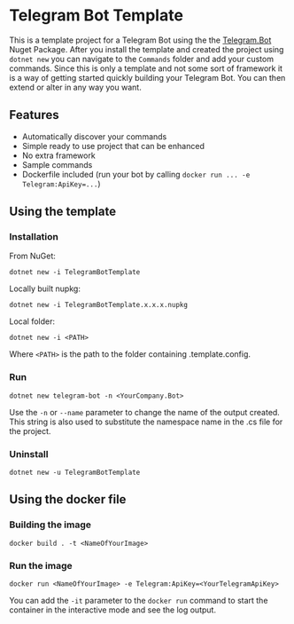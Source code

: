 # Telegram Bot Template

This is a template project for a Telegram Bot using the the [Telegram.Bot](https://github.com/TelegramBots/telegram.bot) Nuget Package. After you install the template and created the project using `dotnet new` you can navigate to the `Commands` folder and add your custom commands. Since this is only a template and not some sort of framework it is a way of getting started quickly building your Telegram Bot. You can then extend or alter in any way you want.

## Features

- Automatically discover your commands
- Simple ready to use project that can be enhanced
- No extra framework
- Sample commands
- Dockerfile included (run your bot by calling `docker run ... -e Telegram:ApiKey=...`)

## Using the template

### Installation

From NuGet:

```
dotnet new -i TelegramBotTemplate
```

Locally built nupkg:

```
dotnet new -i TelegramBotTemplate.x.x.x.nupkg
```

Local folder:

```
dotnet new -i <PATH>
```

Where `<PATH>` is the path to the folder containing .template.config.

### Run

```
dotnet new telegram-bot -n <YourCompany.Bot>
```

Use the `-n` or `--name` parameter to change the name of the output created. This string is also used to substitute the namespace name in the .cs file for the project.

### Uninstall

```
dotnet new -u TelegramBotTemplate
```

## Using the docker file

### Building the image

```
docker build . -t <NameOfYourImage>
```

### Run the image

```
docker run <NameOfYourImage> -e Telegram:ApiKey=<YourTelegramApiKey>
```

You can add the `-it` parameter to the `docker run` command to start the container in the interactive mode and see the log output.

